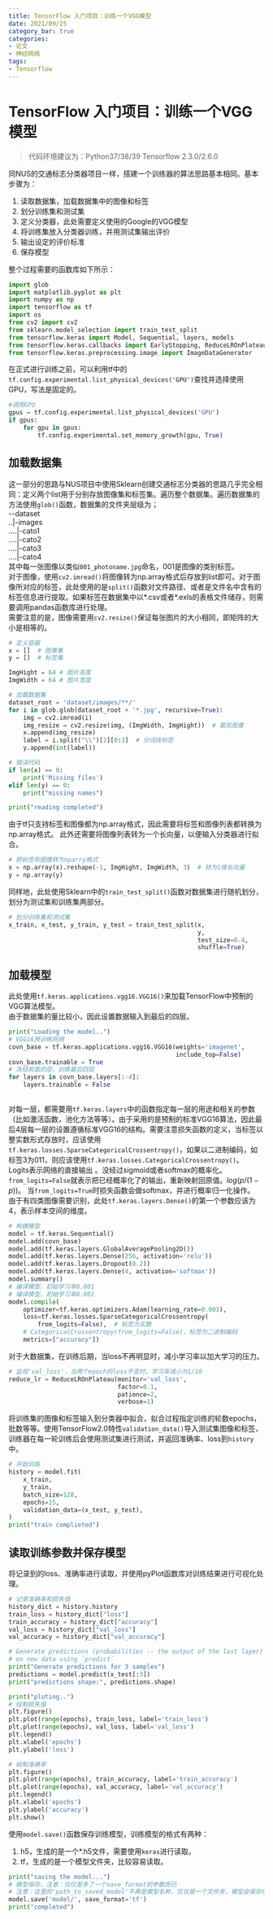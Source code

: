 ```yaml
---
title: TensorFlow 入门项目：训练一个VGG模型
date: 2021/09/25
category_bar: true
categories: 
- 论文
- 神经网络
tags:
- Tensorflow
---
```

# TensorFlow 入门项目：训练一个VGG模型
> 代码环境建议为：Python37/38/39 Tensorflow 2.3.0/2.6.0

同NUS的交通标志分类器项目一样，搭建一个训练器的算法思路基本相同。基本步骤为：
1. 读取数据集，加载数据集中的图像和标签
2. 划分训练集和测试集
3. 定义分类器，此处需要定义使用的Google的VGG模型
4. 将训练集放入分类器训练，并用测试集输出评价
5. 输出设定的评价标准
6. 保存模型

整个过程需要的函数库如下所示：
```Python
import glob
import matplotlib.pyplot as plt
import numpy as np
import tensorflow as tf
import os
from cv2 import cv2
from sklearn.model_selection import train_test_split
from tensorflow.keras import Model, Sequential, layers, models
from tensorflow.keras.callbacks import EarlyStopping, ReduceLROnPlateau
from tensorflow.keras.preprocessing.image import ImageDataGenerator
```

在正式进行训练之前，可以利用tf中的`tf.config.experimental.list_physical_devices('GPU')`查找并选择使用GPU，写法是固定的。  
```Python
#调用GPU
gpus = tf.config.experimental.list_physical_devices('GPU')
if gpus:
    for gpu in gpus:
        tf.config.experimental.set_memory_growth(gpu, True)
```

## 加载数据集
这一部分的思路与NUS项目中使用Sklearn创建交通标志分类器的思路几乎完全相同：定义两个list用于分别存放图像集和标签集。遍历整个数据集。遍历数据集的方法使用`glob()`函数，数据集的文件夹层级为；  
--dataset  
..|-images  
....|-cato1  
....|-cato2  
....|-cato3  
....|-cato4  
其中每一张图像以类似`001_photoname.jpg`命名，001是图像的类别标签。  
对于图像，使用`cv2.imread()`将图像转为np.array格式后存放到list即可。对于图像所对应的标签，此处使用的是`split()`函数对文件路径、或者是文件名中含有的标签信息进行提取。如果标签在数据集中以*.csv或者*.exls的表格文件储存，则需要调用pandas函数库进行处理。  
需要注意的是，图像需要用`cv2.resize()`保证每张图片的大小相同，即矩阵的大小是相等的。  

```python
# 定义容器
x = []  # 图像集
y = []  # 标签集

ImgHight = 64 # 图片高度
ImgWidth = 64 # 图片宽度

# 加载数据集
dataset_root = 'dataset/images/**/'
for i in glob.glob(dataset_root + '*.jpg', recursive=True):
    img = cv2.imread(i)
    img_resize = cv2.resize(img, (ImgWidth, ImgHight))  # 裁剪图像
    x.append(img_resize)
    label = i.split("\\")[2][0:3]  # 分词找标签
    y.append(int(label))

# 错误代码
if len(x) == 0:
    print('Missing files')
elif len(y) == 0:
    print("missing names")

print("reading completed")
```
由于tf只支持标签和图像都为np.array格式，因此需要将标签和图像列表都转换为np.array格式。
此外还需要将图像列表转为一个长向量，以便输入分类器进行拟合。  
```python
# 把标签和图像转为nparry格式
x = np.array(x).reshape(-1, ImgHight, ImgWidth, 3)  # 转为1维长向量
y = np.array(y)
```

同样地，此处使用Sklearn中的`train_test_split()`函数对数据集进行随机划分，划分为测试集和训练集两部分。  
```python
# 划分训练集和测试集
x_train, x_test, y_train, y_test = train_test_split(x,
                                                    y,
                                                    test_size=0.4,
                                                    shuffle=True)
```
## 加载模型
此处使用`tf.keras.applications.vgg16.VGG16()`来加载TensorFlow中预制的VGG算法模型。  
由于数据集的量比较小，因此设置数据输入到最后的四层。  
```python
print("Loading the model..")
# VGG16预训练网络
covn_base = tf.keras.applications.vgg16.VGG16(weights='imagenet',
                                              include_top=False)
covn_base.trainable = True
# 冻结前面的层，训练最后四层
for layers in covn_base.layers[:-4]:
    layers.trainable = False
    
```
对每一层，都需要用`tf.keras.layers`中的函数指定每一层的用途和相关的参数（比如激活函数，池化方法等等）。由于采用的是预制的标准VGG16算法，因此最后4层每一层的设置遵循标准VGG16的结构。需要注意损失函数的定义，当标签以整实数形式存放时，应该使用`tf.keras.losses.SparseCategoricalCrossentropy()`，如果以二进制编码，如标签3为011，则应该使用`tf.keras.losses.CategoricalCrossentropy()`。
Logits表示网络的直接输出 。没经过sigmoid或者softmax的概率化。`from_logits=False`就表示把已经概率化了的输出，重新映射回原值。$log(p/(1-p))$。  当`from_logits=True`时损失函数会做softmax，并进行概率归一化操作。  
由于有四类图像需要识别，此处`tf.keras.layers.Dense()`的第一个参数应该为4，表示样本空间的维度。  
```python
# 构建模型
model = tf.keras.Sequential()
model.add(covn_base)
model.add(tf.keras.layers.GlobalAveragePooling2D())
model.add(tf.keras.layers.Dense(256, activation='relu'))
model.add(tf.keras.layers.Dropout(0.2))
model.add(tf.keras.layers.Dense(4, activation='softmax'))
model.summary()
# 编译模型，初始学习率0.001
# 编译模型，初始学习率0.001
model.compile(
    optimizer=tf.keras.optimizers.Adam(learning_rate=0.001),
    loss=tf.keras.losses.SparseCategoricalCrossentropy(
        from_logits=False),  # 标签为实数
    # CategoricalCrossentropy(from_logits=False)，标签为二进制编码
    metrics=["accuracy"])
```
对于大数据集，在训练后期，当loss不再明显时，减小学习率以加大学习的压力。  
```python
# 监视'val_loss'，当两个epoch的loss不变时，学习率减小为1/10
reduce_lr = ReduceLROnPlateau(monitor='val_loss',
                              factor=0.1,
                              patience=2,
                              verbose=1)
```
将训练集的图像和标签输入到分类器中拟合，拟合过程指定训练的轮数epochs，批数等等。使用TensorFlow2.0特性`validation_data()`导入测试集图像和标签，训练器在每一轮训练后会使用测试集进行测试，并返回准确率、loss到`history`中。  
```python
# 开始训练
history = model.fit(
    x_train,
    y_train,
    batch_size=128,
    epochs=15,
    validation_data=(x_test, y_test),
)
print("train complieted")
```
## 读取训练参数并保存模型
将记录到的loss、准确率进行读取，并使用pyPlot函数库对训练结果进行可视化处理。  
```python
# 记录准确率和损失值
history_dict = history.history
train_loss = history_dict["loss"]
train_accuracy = history_dict["accuracy"]
val_loss = history_dict["val_loss"]
val_accuracy = history_dict["val_accuracy"]

# Generate predictions (probabilities -- the output of the last layer)
# on new data using `predict`
print("Generate predictions for 3 samples")
predictions = model.predict(x_test[:3])
print("predictions shape:", predictions.shape)

print("ploting..")
# 绘制损失值
plt.figure()
plt.plot(range(epochs), train_loss, label='train_loss')
plt.plot(range(epochs), val_loss, label='val_loss')
plt.legend()
plt.xlabel('epochs')
plt.ylabel('loss')

# 绘制准确率
plt.figure()
plt.plot(range(epochs), train_accuracy, label='train_accuracy')
plt.plot(range(epochs), val_accuracy, label='val_accuracy')
plt.legend()
plt.xlabel('epochs')
plt.ylabel('accuracy')
plt.show()
```
使用`model.save()`函数保存训练模型，训练模型的格式有两种：  
1. h5，生成的是一个*.h5文件，需要使用`keras`进行读取。  
2. tf，生成的是一个模型文件夹，比较容易读取。  

```python
print("saving the model...")
# 模型保存，注意：仅仅是多了一个save_format的参数而已
# 注意：这里的'path_to_saved_model'不再是模型名称，仅仅是一个文件夹，模型会保存在这个文件夹之下
model.save('model/', save_format='tf')
print("completed")
```

